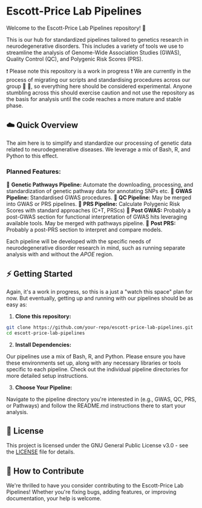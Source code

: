 # Escott-Price Lab Pipelines

Welcome to the Escott-Price Lab Pipelines repository! :wave: 

This is our hub for standardized pipelines tailored to genetics research in neurodegenerative disorders. This includes a variety of tools we use to streamline the analysis of Genome-Wide Association Studies (GWAS), Quality Control (QC), and Polygenic Risk Scores (PRS).

:exclamation: Please note this repository is a work in progress :exclamation: We are currently in the process of migrating our scripts and standardising procedures across our group :raised_hands: :raised_hands:, so everything here should be considered experimental. Anyone stumbling across this should exercise caution and not use the repository as the basis for analysis until the code reaches a more mature and stable phase.

## :cloud: Quick Overview

The aim here is to simplify and standardize our processing of genetic data related to neurodegenerative diseases. We leverage a mix of Bash, R, and Python to this effect.

### Planned Features:

:seedling: **Genetic Pathways Pipeline:** Automate the downloading, processing, and standardization of genetic pathway data for annotating SNPs etc.
:seedling: **GWAS Pipeline:** Standardised GWAS procedures. 
:seedling: **QC Pipeline:** May be merged into GWAS or PRS pipelines.
:seedling: **PRS Pipeline:** Calculate Polygenic Risk Scores with standard approaches (C+T, PRScs)
:seedling: **Post GWAS:** Probably a post-GWAS section for functional interpretation of GWAS hits leveraging available tools. May be merged with pathways pipeline.
:seedling: **Post PRS:** Probably a post-PRS section to interpret and compare models.

Each pipeline will be developed with the specific needs of neurodegenerative disorder research in mind, such as running separate analysis with and without the *APOE* region.

## :zap: Getting Started

Again, it's a work in progress, so this is a just a "watch this space" plan for now. But eventually, getting up and running with our pipelines should be as easy as:

1. **Clone this repository:**

```bash
git clone https://github.com/your-repo/escott-price-lab-pipelines.git
cd escott-price-lab-pipelines
```

2. **Install Dependencies:**

Our pipelines use a mix of Bash, R, and Python. Please ensure you have these environments set up, along with any necessary libraries or tools specific to each pipeline. Check out the individual pipeline directories for more detailed setup instructions.

3. **Choose Your Pipeline:**

Navigate to the pipeline directory you're interested in (e.g., GWAS, QC, PRS, or Pathways) and follow the README.md instructions there to start your analysis.

## :page_facing_up: License

This project is licensed under the GNU General Public License v3.0 - see the [LICENSE](LICENSE) file for details.

## :green_heart: How to Contribute

We're thrilled to have you consider contributing to the Escott-Price Lab Pipelines! Whether you're fixing bugs, adding features, or improving documentation, your help is welcome.
